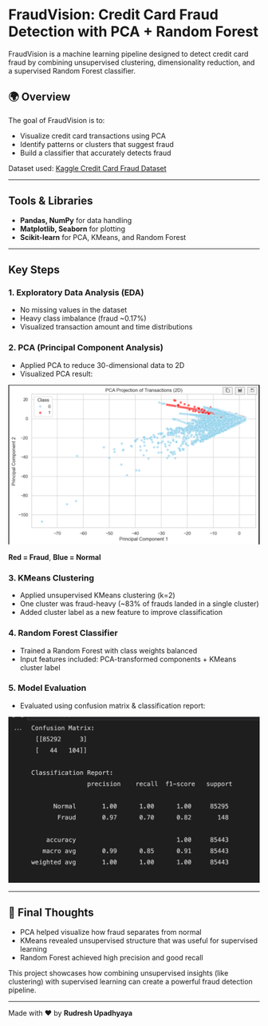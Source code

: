 # FraudVision: Credit Card Fraud Detection with PCA + Random Forest

FraudVision is a machine learning pipeline designed to detect credit card fraud by combining unsupervised clustering, dimensionality reduction, and a supervised Random Forest classifier.

## 🌍 Overview
The goal of FraudVision is to:
- Visualize credit card transactions using PCA
- Identify patterns or clusters that suggest fraud
- Build a classifier that accurately detects fraud

Dataset used: [Kaggle Credit Card Fraud Dataset](https://www.kaggle.com/datasets/mlg-ulb/creditcardfraud)

---

## Tools & Libraries
- **Pandas, NumPy** for data handling  
- **Matplotlib, Seaborn** for plotting  
- **Scikit-learn** for PCA, KMeans, and Random Forest

---

## Key Steps

### 1. Exploratory Data Analysis (EDA)
- No missing values in the dataset
- Heavy class imbalance (fraud ~0.17%)
- Visualized transaction amount and time distributions

### 2. PCA (Principal Component Analysis)
- Applied PCA to reduce 30-dimensional data to 2D
- Visualized PCA result:

![PCA Projection](demo/pca_plot.png)  

**Red = Fraud**, **Blue = Normal**

### 3. KMeans Clustering
- Applied unsupervised KMeans clustering (k=2)
- One cluster was fraud-heavy (~83% of frauds landed in a single cluster)
- Added cluster label as a new feature to improve classification

### 4. Random Forest Classifier
- Trained a Random Forest with class weights balanced
- Input features included: PCA-transformed components + KMeans cluster label

### 5. Model Evaluation
- Evaluated using confusion matrix & classification report:

![Confusion Matrix](demo/confusion_matrix.png)

---

## 🚀 Final Thoughts
- PCA helped visualize how fraud separates from normal
- KMeans revealed unsupervised structure that was useful for supervised learning
- Random Forest achieved high precision and good recall

This project showcases how combining unsupervised insights (like clustering) with supervised learning can create a powerful fraud detection pipeline.

---

Made with ❤️ by **Rudresh Upadhyaya**

